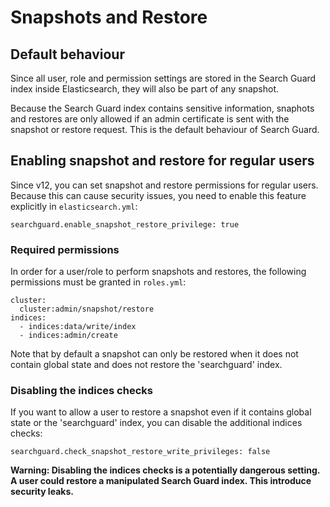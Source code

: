<!---
Copryight 2017 floragunn GmbH
-->

# Snapshots and Restore

## Default behaviour

Since all user, role and permission settings are stored in the Search Guard index inside Elasticsearch, they will also be part of any snapshot.

Because the Search Guard index contains sensitive information, snaphots and restores are only allowed if an admin certificate is sent with the snapshot or restore request. This is the default behaviour of Search Guard.

## Enabling snapshot and restore for regular users

Since v12, you can set snapshot and restore permissions for regular users. Because this can cause security issues, you need to enable this feature explicitly in `elasticsearch.yml`:

```
searchguard.enable_snapshot_restore_privilege: true
```

### Required permissions

In order for a user/role to perform snapshots and restores, the following permissions must be granted in `roles.yml`:

```
cluster:
  cluster:admin/snapshot/restore
indices:
  - indices:data/write/index
  - indices:admin/create
```

Note that by default a snapshot can only be restored when it does not contain global state and does not restore the 'searchguard' index.

### Disabling the indices checks

If you want to allow a user to restore a snapshot even if it contains global state or the 'searchguard' index, you can disable the additional indices checks:

```
searchguard.check_snapshot_restore_write_privileges: false
```

**Warning: Disabling the indices checks is a potentially dangerous setting. A user could restore a manipulated Search Guard index.  This introduce security leaks.**
